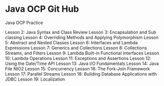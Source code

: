 # Java OCP Git Hub
 Java OCP Practice

Lesson 2: Java Syntax and Class Review 
Lesson 3: Encapsulation and Sub classing 
Lesson 4: Overriding Methods and Applying Polymorphism 
Lesson 5: Abstract and Nested Classes
Lesson 6: Interfaces and Lambda Expressions 
Lesson 7: Generics and Collections
Lesson 8: Collections Streams, and Filters 
Lesson 9: Lambda Built-in Functional Interfaces
Lesson 10: Lambda Operations
Lesson 11: Exceptions and Assertions 
Lesson 12: Using the Date/Time API
Lesson 13: Java I/O Fundamentals
Lesson 14: Java File NIO2
Lesson 15: Concurrency
Lesson 16: The Fork-Join Framework 
Lesson 17: Parallel Streams 
Lesson 18: Building Database Applications with JDBC
Lesson 19: Localization


